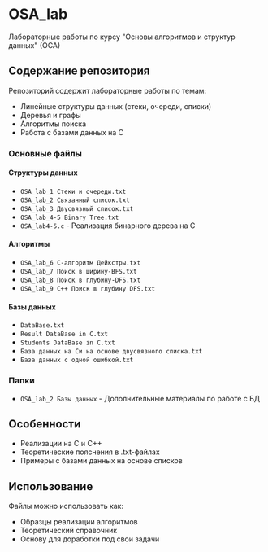 # OSA_lab
Лабораторные работы по курсу "Основы алгоритмов и структур данных" (ОСА)

## Содержание репозитория
Репозиторий содержит лабораторные работы по темам:
- Линейные структуры данных (стеки, очереди, списки)
- Деревья и графы
- Алгоритмы поиска
- Работа с базами данных на C

### Основные файлы
#### Структуры данных
- `OSA_lab_1 Стеки и очереди.txt`  
- `OSA_lab_2 Связанный список.txt`  
- `OSA_lab_3 Двусвязный список.txt`  
- `OSA_lab_4-5 Binary Tree.txt`  
- `OSA_lab4-5.c` - Реализация бинарного дерева на C

#### Алгоритмы
- `OSA_lab_6 C-алгоритм Дейкстры.txt`  
- `OSA_lab_7 Поиск в ширину-BFS.txt`  
- `OSA_lab_8 Поиск в глубину-DFS.txt`  
- `OSA_lab_9 C++ Поиск в глубину DFS.txt`  

#### Базы данных
- `DataBase.txt`  
- `Result DataBase in C.txt`  
- `Students DataBase in C.txt`  
- `База данных на Си на основе двусвязного списка.txt`  
- `База данных с одной ошибкой.txt`  

### Папки
- `OSA_lab_2 Базы данных` - Дополнительные материалы по работе с БД

## Особенности
- Реализации на C и C++
- Теоретические пояснения в .txt-файлах
- Примеры с базами данных на основе списков

## Использование
Файлы можно использовать как:
- Образцы реализации алгоритмов
- Теоретический справочник
- Основу для доработки под свои задачи
